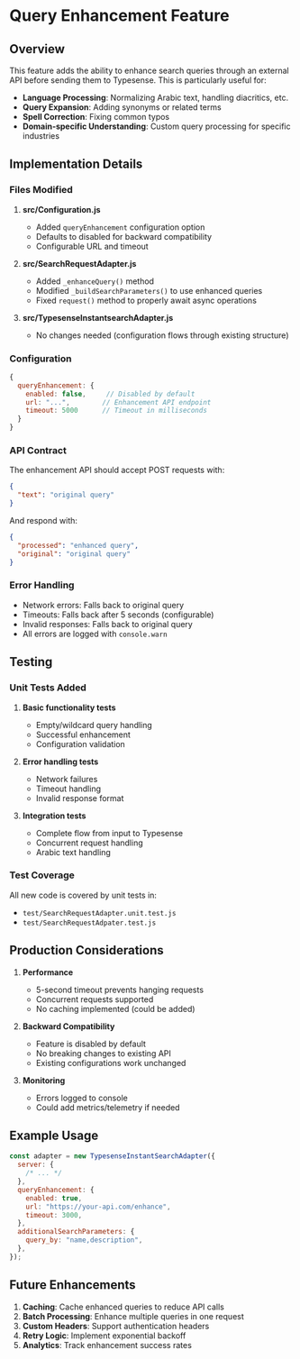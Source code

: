# Query Enhancement Feature

## Overview

This feature adds the ability to enhance search queries through an external API before sending them to Typesense. This is particularly useful for:

- **Language Processing**: Normalizing Arabic text, handling diacritics, etc.
- **Query Expansion**: Adding synonyms or related terms
- **Spell Correction**: Fixing common typos
- **Domain-specific Understanding**: Custom query processing for specific industries

## Implementation Details

### Files Modified

1. **src/Configuration.js**

   - Added `queryEnhancement` configuration option
   - Defaults to disabled for backward compatibility
   - Configurable URL and timeout

2. **src/SearchRequestAdapter.js**

   - Added `_enhanceQuery()` method
   - Modified `_buildSearchParameters()` to use enhanced queries
   - Fixed `request()` method to properly await async operations

3. **src/TypesenseInstantsearchAdapter.js**
   - No changes needed (configuration flows through existing structure)

### Configuration

```javascript
{
  queryEnhancement: {
    enabled: false,     // Disabled by default
    url: "...",        // Enhancement API endpoint
    timeout: 5000      // Timeout in milliseconds
  }
}
```

### API Contract

The enhancement API should accept POST requests with:

```json
{
  "text": "original query"
}
```

And respond with:

```json
{
  "processed": "enhanced query",
  "original": "original query"
}
```

### Error Handling

- Network errors: Falls back to original query
- Timeouts: Falls back after 5 seconds (configurable)
- Invalid responses: Falls back to original query
- All errors are logged with `console.warn`

## Testing

### Unit Tests Added

1. **Basic functionality tests**

   - Empty/wildcard query handling
   - Successful enhancement
   - Configuration validation

2. **Error handling tests**

   - Network failures
   - Timeout handling
   - Invalid response format

3. **Integration tests**
   - Complete flow from input to Typesense
   - Concurrent request handling
   - Arabic text handling

### Test Coverage

All new code is covered by unit tests in:

- `test/SearchRequestAdapter.unit.test.js`
- `test/SearchRequestAdpater.test.js`

## Production Considerations

1. **Performance**

   - 5-second timeout prevents hanging requests
   - Concurrent requests supported
   - No caching implemented (could be added)

2. **Backward Compatibility**

   - Feature is disabled by default
   - No breaking changes to existing API
   - Existing configurations work unchanged

3. **Monitoring**
   - Errors logged to console
   - Could add metrics/telemetry if needed

## Example Usage

```javascript
const adapter = new TypesenseInstantSearchAdapter({
  server: {
    /* ... */
  },
  queryEnhancement: {
    enabled: true,
    url: "https://your-api.com/enhance",
    timeout: 3000,
  },
  additionalSearchParameters: {
    query_by: "name,description",
  },
});
```

## Future Enhancements

1. **Caching**: Cache enhanced queries to reduce API calls
2. **Batch Processing**: Enhance multiple queries in one request
3. **Custom Headers**: Support authentication headers
4. **Retry Logic**: Implement exponential backoff
5. **Analytics**: Track enhancement success rates
